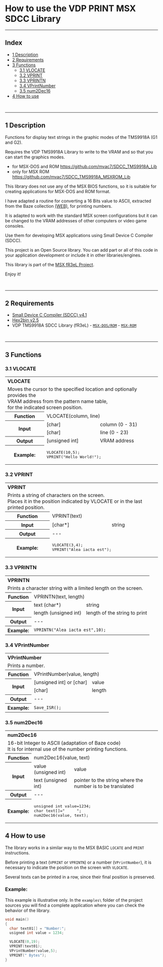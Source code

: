 # How to use the VDP PRINT MSX SDCC Library

---

## Index

- [1 Description](#1-Description)
- [2 Requirements](#2-Requirements)
- [3 Functions](#3-Functions)
   - [3.1 VLOCATE](#31-VLOCATE)
   - [3.2 VPRINT](#32-VPRINT)
   - [3.3 VPRINTN](#33-VPRINTN)
   - [3.4 VPrintNumber](#34-VPrintNumber)
   - [3.5 num2Dec16](#35-num2Dec16)
- [4 How to use](#4-How-to-use)


<br/>

---

## 1 Description

Functions for display text strings in the graphic modes of the TMS9918A (G1 and G2).

Requires the VDP TMS9918A Library to write to the VRAM and so that you can start the graphics modes. 
- for MSX-DOS and ROM https://github.com/mvac7/SDCC_TMS9918A_Lib
- only for MSX ROM https://github.com/mvac7/SDCC_TMS9918A_MSXROM_Lib

This library does not use any of the MSX BIOS functions, so it is suitable for creating applications for MSX-DOS and ROM format.

I have adapted a routine for converting a 16 Bits value to ASCII, extracted from the Baze collection [(WEB)](http://baze.sk/3sc/misc/z80bits.html#5.1), for printing numbers. 
  
It is adapted to work with the standard MSX screen configurations but it can be changed to the VRAM addresses of other computers or video game consoles.

Use them for developing MSX applications using Small Device C Compiler (SDCC).

This project is an Open Source library. 
You can add part or all of this code in your application development or include it in other libraries/engines.

This library is part of the [MSX fR3eL Project](https://github.com/mvac7/SDCC_MSX_fR3eL).

Enjoy it!


<br/>

---

## 2 Requirements

- [Small Device C Compiler (SDCC) v4.1](http://sdcc.sourceforge.net/)
- [Hex2bin v2.5](http://hex2bin.sourceforge.net/)
- VDP TMS9918A SDCC Library (fR3eL) - [`MSX-DOS/ROM`](https://github.com/mvac7/SDCC_TMS9918A_Lib) - [`MSX-ROM`](https://github.com/mvac7/SDCC_TMS9918A_MSXROM_Lib)


<br/>

---

## 3 Functions

### 3.1 VLOCATE

<table>
<tr><th colspan=3 align="left">VLOCATE</th></tr>
<tr><td colspan=3>Moves the cursor to the specified location and optionally provides the<br/>VRAM address from the pattern name table,<br/>
for the indicated screen position.</td></tr>
<tr><th>Function</th><td colspan=2>VLOCATE(column, line)</td></tr>
<tr><th rowspan=2>Input</th><td>[char]</td><td>column (0 - 31)</td></tr>
<tr><td>[char]</td><td>line (0 - 23)</td></tr>
<tr><th>Output</th><td>[unsigned int]</td><td>VRAM address</td></tr>
<tr><th>Example:</th><td colspan=2><pre>VLOCATE(10,5);<br/>VPRINT("Hello World!");</pre></td></tr>
</table>



### 3.2 VPRINT

<table>
<tr><th colspan=3 align="left">VPRINT</th></tr>
<tr><td colspan=3>Prints a string of characters on the screen.<br/>Places it in the position indicated by VLOCATE or in the last printed position.</td></tr>
<tr><th>Function</th><td colspan=2>VPRINT(text)</td></tr>
<tr><th>Input</th><td>[char*]</td><td>string</td></tr>
<tr><th>Output</th><td colspan=2> --- </td></tr>
<tr><th>Example:</th>
<td colspan=2><pre>
VLOCATE(3,4);
VPRINT("Alea iacta est");
</pre></td></tr>
</table>



### 3.3 VPRINTN

<table>
<tr><th colspan=3 align="left">VPRINTN</th></tr>
<tr><td colspan=3>Prints a character string with a limited length on the screen.</td></tr>
<tr><th>Function</th><td colspan=2>VPRINTN(text, length)</td></tr>
<tr><th rowspan=2>Input</th><td>text (char*)</td><td>string</td></tr>
<tr><td>length (unsigned int)</td><td>length of the string to print</td></tr>
<tr><th>Output</th><td colspan=2> --- </td></tr>
<tr><th>Example:</th><td colspan=2><code>VPRINTN("Alea iacta est",10);</code></td></tr>
</table>


### 3.4 VPrintNumber

<table>
<tr><th colspan=3 align="left">VPrintNumber</th></tr>
<tr><td colspan=3>Prints a number.</td></tr>
<tr><th>Function</th><td colspan=2>VPrintNumber(value, length)</td></tr>
<tr><th rowspan=2>Input</th><td>[unsigned int] or [char]</td><td>value</td></tr>
<tr><td>[char]</td><td>length</td></tr>
<tr><th>Output</th><td colspan=2> --- </td></tr>
<tr><th>Example:</th><td colspan=2><code>Save_ISR();</code></td></tr>
</table>


### 3.5 num2Dec16

<table>
<tr><th colspan=3 align="left">num2Dec16</th></tr>
<tr><td colspan=3>16-bit Integer to ASCII (adaptation of Baze code)<br/>It is for internal use of the number printing functions.</td></tr>
<tr><th>Function</th><td colspan=2>num2Dec16(value, text)</td></tr>
<tr><th rowspan=2>Input</th><td>value (unsigned int)</td><td>value</td></tr>  
<tr><td>text (unsigned int)</td><td>pointer to the string where the number is to be translated</td></tr>
<tr><th>Output</th><td colspan=2> --- </td></tr>
<tr><th>Example:</th>
<td colspan=2><pre>
unsigned int value=1234;
char text[]="     ";
num2Dec16(value, text);
</pre></td></tr>
</table>




## 4 How to use

The library works in a similar way to the MSX BASIC `LOCATE` and `PRINT` instructions.

Before printing a text (`VPRINT` or `VPRINTN`) or a number (`VPrintNumber`), it is necessary to indicate the position on the screen with `VLOCATE`.

Several texts can be printed in a row, since their final position is preserved.
   

### Example:

This example is illustrative only. 
In the `examples\` folder of the project sources you will find a complete application where you can check the behavior of the library.

```c
void main()
{
  char text01[] = "Number:";
  usigned int value = 1234;

  VLOCATE(0,19);
  VPRINT(text01);
  VPrintNumber(value,5);
  VPRINT(" Bytes");
}
```